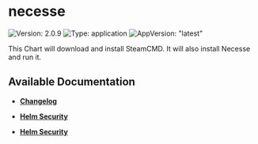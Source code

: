 # necesse

![Version: 2.0.9](https://img.shields.io/badge/Version-2.0.9-informational?style=flat-square) ![Type: application](https://img.shields.io/badge/Type-application-informational?style=flat-square) ![AppVersion: "latest"](https://img.shields.io/badge/AppVersion-"latest"-informational?style=flat-square)

This Chart will download and install SteamCMD. It will also install Necesse and run it.

## Available Documentation

- [**Changelog**](CHANGELOG)

- [**Helm Security**](container-security)

- [**Helm Security**](helm-security)

